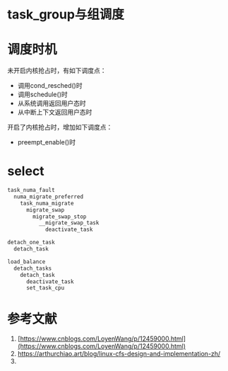 # task_group与组调度

# 调度时机

未开启内核抢占时，有如下调度点：

- 调用cond_resched()时
- 调用schedule()时
- 从系统调用返回用户态时
- 从中断上下文返回用户态时

开启了内核抢占时，增加如下调度点：

- preempt_enable()时

# select

```c
task_numa_fault
  numa_migrate_preferred
    task_numa_migrate
      migrate_swap
        migrate_swap_stop
          __migrate_swap_task
            deactivate_task

detach_one_task
  detach_task

load_balance
  detach_tasks
    detach_task
      deactivate_task
      set_task_cpu
```

# 参考文献

1. [https://www.cnblogs.com/LoyenWang/p/12459000.html](https://www.cnblogs.com/LoyenWang/p/12459000.html)
2. https://arthurchiao.art/blog/linux-cfs-design-and-implementation-zh/
3. 
